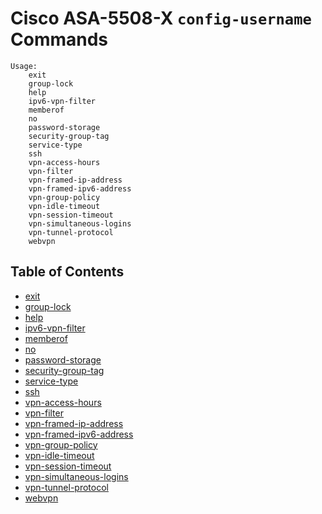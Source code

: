 # Cisco ASA-5508-X `config-username` Commands

```
Usage:
    exit
    group-lock
    help
    ipv6-vpn-filter
    memberof
    no
    password-storage
    security-group-tag
    service-type
    ssh
    vpn-access-hours
    vpn-filter
    vpn-framed-ip-address
    vpn-framed-ipv6-address
    vpn-group-policy
    vpn-idle-timeout
    vpn-session-timeout
    vpn-simultaneous-logins
    vpn-tunnel-protocol
    webvpn
```

## Table of Contents

- [exit](#exit)
- [group-lock](#group-lock)
- [help](#help)
- [ipv6-vpn-filter](#ipv6-vpn-filter)
- [memberof](#memberof)
- [no](#no)
- [password-storage](#password-storage)
- [security-group-tag](#security-group-tag)
- [service-type](#service-type)
- [ssh](#ssh)
- [vpn-access-hours](#vpn-access-hours)
- [vpn-filter](#vpn-filter)
- [vpn-framed-ip-address](#vpn-framed-ip-address)
- [vpn-framed-ipv6-address](#vpn-framed-ipv6-address)
- [vpn-group-policy](#vpn-group-policy)
- [vpn-idle-timeout](#vpn-idle-timeout)
- [vpn-session-timeout](#vpn-session-timeout)
- [vpn-simultaneous-logins](#vpn-simultaneous-logins)
- [vpn-tunnel-protocol](#vpn-tunnel-protocol)
- [webvpn](#webvpn)
